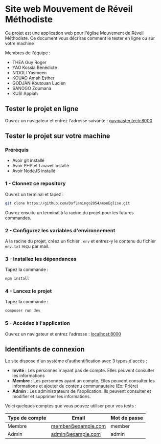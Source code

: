 # Site web Mouvement de Réveil Méthodiste

Ce projet est une application web pour l'église Mouvement de Réveil Méthodiste. Ce document vous décriras comment le tester en ligne ou sur votre machine

Membres de l'équipe :
- THEA Guy Roger
- YAO Kossia Bénédicte
- N'DOLI Yasmeen
- KOUAO Amah Esther
- GODJAN Koutouan Lucien
- SANOGO Zoumana
- KUSI Appiah

## Tester le projet en ligne

Ouvrez un navigateur et entrez l'adresse suivante : [guymaster.tech:8000](guymaster.tech:8000)

## Tester le projet sur votre machine

### Préréquis
- Avoir git installé
- Avoir PHP et Laravel installé
- Avoir NodeJS installé

### 1 - Clonnez ce repository

Ouvrez un terminal et tapez :

```bash
git clone https://github.com/Doflamingo2054/monEglise.git
```

Ouvrez ensuite un terminal à la racine du projet pour les futures commandes.
### 2 - Configurez les variables d'environnement

A la racine du projet, créez un fichier `.env` et entrez-y le contenu du fichier `env.txt` reçu par mail.

### 3 - Installez les dépendances

Tapez la commande :

```bash
npm install
```

### 4 - Lancez le projet

Tapez la commande :

```bash
composer run dev
```

### 5 - Accédez à l'application

Ouvrez un navigateur et entrez l'adresse : [localhost:8000](localhost:8000)

## Identifiants de connexion

Le site dispose d'un système d'authentification avec 3 types d'accès :

- **Invité** : Les personnes n'ayant pas de compte. Elles peuvent consulter les informations
- **Membre** : Les personnes ayant un compte. Elles peuvent consulter les informations et ajouter du contenu communautaire (Ex: Prière)
- **Admin** : Les administrateurs de l'application. Ils peuvent consulter et modifier et supprimer les informations.

Voici quelques comptes que vous pouvez utiliser pour vos tests :

| Type de compte | Email              | Mot de passe |
| -------------- | ------------------ | ------------ |
| Membre         | member@example.com | member       |
| Admin          | admin@example.com  | admin        |
